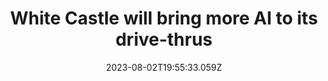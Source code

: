 ---
external: true
url: https://www.theverge.com/2023/8/2/23817406/white-castle-soundhound-ai-sliders
title: White Castle will bring more AI to its drive-thrus
description: The AI-powered drive-thru will be hearing yelling kids in 100 locations.
date: 2023-08-02T19:55:33.059Z
icon: https://www.google.com/s2/favicons?domain=theverge.com&sz=32
source: The Verge
---